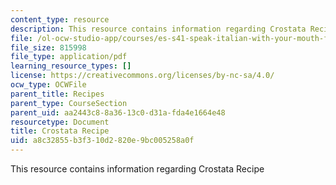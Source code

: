 ```yaml
---
content_type: resource
description: This resource contains information regarding Crostata Recipe
file: /ol-ocw-studio-app/courses/es-s41-speak-italian-with-your-mouth-full-spring-2012/a8c32855b3f310d2820e9bc005258a0f_MITES_S41S12_recipe_12a.pdf
file_size: 815998
file_type: application/pdf
learning_resource_types: []
license: https://creativecommons.org/licenses/by-nc-sa/4.0/
ocw_type: OCWFile
parent_title: Recipes
parent_type: CourseSection
parent_uid: aa2443c8-8a36-13c0-d31a-fda4e1664e48
resourcetype: Document
title: Crostata Recipe
uid: a8c32855-b3f3-10d2-820e-9bc005258a0f
---
```

This resource contains information regarding Crostata Recipe